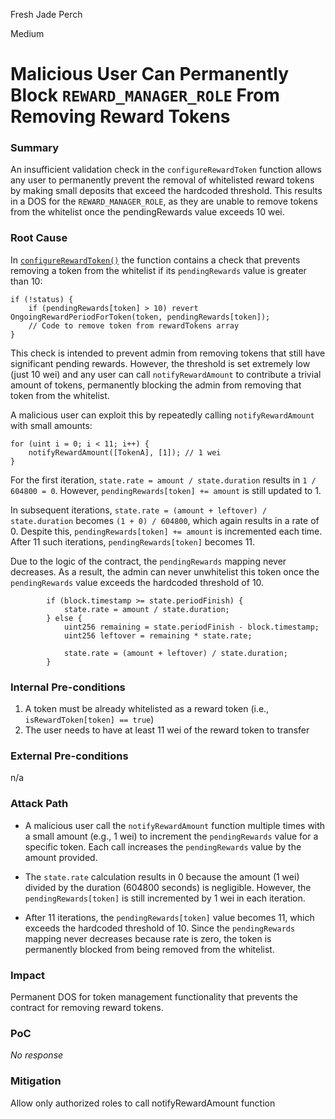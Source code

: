 Fresh Jade Perch

Medium

# Malicious User Can Permanently Block `REWARD_MANAGER_ROLE` From Removing Reward Tokens

### Summary


An insufficient validation check in the `configureRewardToken` function allows any user to permanently prevent the removal of whitelisted reward tokens by making small deposits that exceed the hardcoded threshold. This results in a DOS for the `REWARD_MANAGER_ROLE`, as they are unable to remove tokens from the whitelist once the pendingRewards value exceeds 10 wei.



### Root Cause



In [`configureRewardToken()`](https://github.com/sherlock-audit/2025-03-symm-io-stacking/blob/main/token/contracts/staking/SymmStaking.sol#L312) the function contains a check that prevents removing a token from the whitelist if its `pendingRewards` value is greater than 10:

```solidity
if (!status) {
    if (pendingRewards[token] > 10) revert OngoingRewardPeriodForToken(token, pendingRewards[token]);
    // Code to remove token from rewardTokens array
}
```

This check is intended to prevent admin from removing tokens that still have significant pending rewards. However, the threshold is set extremely low (just 10 wei) and any user can call `notifyRewardAmount` to contribute a trivial amount of tokens, permanently blocking the admin from removing that token from the whitelist.

A malicious user can exploit this by repeatedly calling `notifyRewardAmount` with small amounts:


```solidity
for (uint i = 0; i < 11; i++) {
    notifyRewardAmount([TokenA], [1]); // 1 wei
}
```

For the first iteration, `state.rate = amount / state.duration` results in `1 / 604800 = 0`. However, `pendingRewards[token] += amount` is still updated to 1.  

In subsequent iterations, `state.rate = (amount + leftover) / state.duration` becomes `(1 + 0) / 604800`, which again results in a rate of 0. Despite this, `pendingRewards[token] += amount` is incremented each time. After 11 such iterations, `pendingRewards[token]` becomes 11.  

Due to the logic of the contract, the `pendingRewards` mapping never decreases. As a result, the admin can never unwhitelist this token once the `pendingRewards` value exceeds the hardcoded threshold of 10.

```solidity
		if (block.timestamp >= state.periodFinish) {
			state.rate = amount / state.duration;
		} else {
			uint256 remaining = state.periodFinish - block.timestamp;
			uint256 leftover = remaining * state.rate;
			
			state.rate = (amount + leftover) / state.duration;
		}
```


### Internal Pre-conditions

1. A token must be already whitelisted as a reward token (i.e., `isRewardToken[token] == true`)
2. The user needs to have at least 11 wei of the reward token to transfer


### External Pre-conditions

n/a


### Attack Path

- A malicious user call the `notifyRewardAmount` function multiple times with a small amount (e.g., 1 wei) to increment the `pendingRewards` value for a specific token. Each call increases the `pendingRewards` value by the amount provided.

- The `state.rate` calculation results in 0 because the amount (1 wei) divided by the duration (604800 seconds) is negligible. However, the `pendingRewards[token]` is still incremented by 1 wei in each iteration.

- After 11 iterations, the `pendingRewards[token]` value becomes 11, which exceeds the hardcoded threshold of 10. Since the `pendingRewards` mapping never decreases because rate is zero, the token is permanently blocked from being removed from the whitelist.


### Impact

Permanent DOS for token management functionality that prevents the contract for removing reward tokens. 


### PoC

_No response_

### Mitigation


Allow only authorized roles to call notifyRewardAmount function
